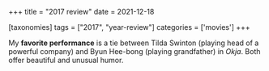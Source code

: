 +++
title = "2017 review"
date = 2021-12-18

[taxonomies]
tags = ["2017", "year-review"]
categories = ['movies']
+++

My **favorite performance** is a tie between Tilda Swinton (playing
head of a powerful company) and Byun Hee-bong (playing grandfather) in *Okja*.
Both offer beautiful and unusual humor.
